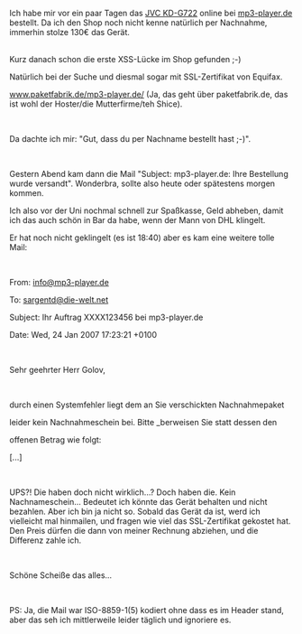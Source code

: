 <html><body><p>Ich habe mir vor ein paar Tagen das <a href="http://jdl.jvc-europe.com/product.php?id=KD-G722" target="_blank">JVC KD-G722</a> online bei <a href="http://www.mp3-player.de" target="_blank">mp3-player.de</a> bestellt. Da ich den Shop noch nicht kenne natürlich per Nachnahme, immerhin stolze 130€ das Gerät.<br>

<br>

Kurz danach schon die erste XSS-Lücke im Shop gefunden ;-)<br>

Natürlich bei der Suche und diesmal sogar mit SSL-Zertifikat von Equifax.<br>

<a href="https://www.paketfabrik.de/mp3-player.de/suche.php?user_input=%22%3E%3Cdiv+style=position:fixed;z-index:999;left:0;top:0;width:1000;height:1000;color:red;background-color:white;font-size:30pt%3EHallo,%20du%20wolle%20Rose%20kaufe?%3C/div%3E&amp;submit.x=0&amp;submit.y=0" target="_blank">www.paketfabrik.de/mp3-player.de/</a>  (Ja, das geht über paketfabrik.de, das ist wohl der Hoster/die Mutterfirme/teh Shice).<br>

<br>

Da dachte ich mir: "Gut, dass du per Nachname bestellt hast ;-)".<br>

<br>

Gestern Abend kam dann die Mail "Subject: mp3-player.de: Ihre Bestellung wurde versandt". Wonderbra, sollte also heute oder spätestens morgen kommen.<br>

Ich also vor der Uni nochmal schnell zur Spaßkasse, Geld abheben, damit ich das auch schön in Bar da habe, wenn der Mann von DHL klingelt.<br>

Er hat noch nicht geklingelt (es ist 18:40) aber es kam eine weitere tolle Mail:<br>

<br>

From: info@mp3-player.de<br>

To: sargentd@die-welt.net<br>

Subject: Ihr Auftrag XXXX123456 bei mp3-player.de<br>

Date: Wed, 24 Jan 2007 17:23:21 +0100<br>

<br>

Sehr geehrter Herr Golov,<br>

<br>

durch einen Systemfehler liegt dem an Sie verschickten Nachnahmepaket <br>

leider kein Nachnahmeschein bei. Bitte _berweisen Sie statt dessen den <br>

offenen Betrag wie folgt:<br>

[...]<br>

<br>

UPS?! Die haben doch nicht wirklich...? Doch haben die. Kein Nachnameschein... Bedeutet ich könnte das Gerät behalten und nicht bezahlen. Aber ich bin ja nicht so. Sobald das Gerät da ist, werd ich vielleicht mal hinmailen, und fragen wie viel das SSL-Zertifikat gekostet hat. Den Preis dürfen die dann von meiner Rechnung abziehen, und die Differenz zahle ich.<br>

<br>

Schöne Scheiße das alles...<br>

<br>

PS: Ja, die Mail war ISO-8859-1(5) kodiert ohne dass es im Header stand, aber das seh ich mittlerweile leider täglich und ignoriere es.</p></body></html>